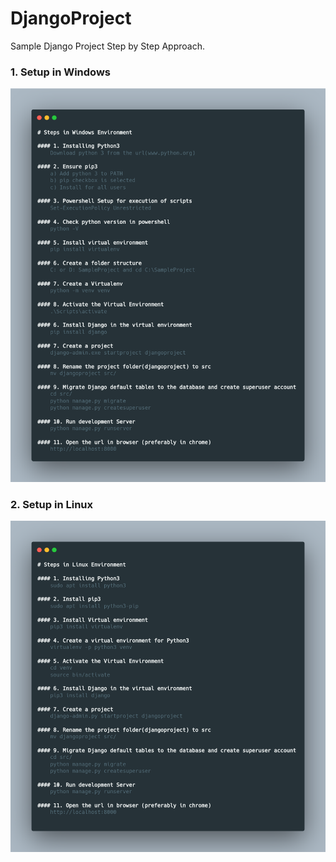 # DjangoProject
Sample Django Project Step by Step Approach.

### 1. Setup in Windows
![](/images/WindowsSteps.png)

### 2. Setup in Linux
![](/images/carbon.png)
